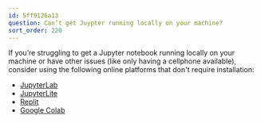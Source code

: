 ```yaml
---
id: 5ff9126a13
question: Can’t get Juypter running locally on your machine?
sort_order: 220
---
```


If you’re struggling to get a Jupyter notebook running locally on your machine or have other issues (like only having a cellphone available), consider using the following online platforms that don't require installation:

- [JupyterLab](https://jupyter.org/try-jupyter/lab/)
- [JupyterLite](https://jupyterlite.github.io/demo/lab/index.html)
- [Replit](https://replit.com/)
- [Google Colab](https://colab.research.google.com/)